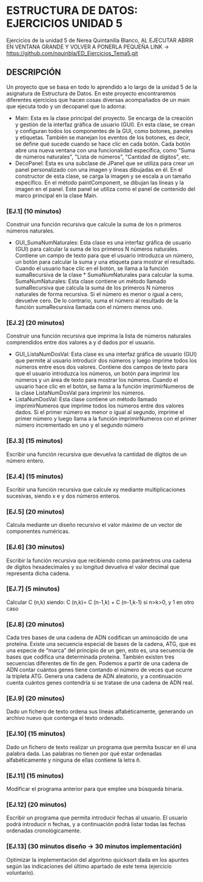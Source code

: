 # ESTRUCTURA DE DATOS: EJERCICIOS UNIDAD 5
Ejercicios de la unidad 5 de Nerea Quintanilla Blanco, AL EJECUTAR ABRIR EN VENTANA GRANDE Y VOLVER A PONERLA PEQUEÑA
LINK -> https://github.com/nquinbla/ED_Ejercicios_Tema5.git

## DESCRIPCIÓN
Un proyecto que se basa en todo lo aprendido a lo largo de la unidad 5 de la asignatura de Estructura de Datos. En este proyecto encontraremos diferentes ejercicios que hacen cosas diversas acompañados de un main que ejecuta todo y un decopanel que lo adorna:
* Main: Esta es la clase principal del proyecto. Se encarga de la creación y gestión de la interfaz gráfica de usuario (GUI). En esta clase, se crean y configuran todos los componentes de la GUI, como botones, paneles y etiquetas. También se manejan los eventos de los botones, es decir, se define qué sucede cuando se hace clic en cada botón. Cada botón abre una nueva ventana con una funcionalidad específica, como "Suma de números naturales", "Lista de números", "Cantidad de dígitos", etc.  
* DecoPanel: Esta es una subclase de JPanel que se utiliza para crear un panel personalizado con una imagen y líneas dibujadas en él. En el constructor de esta clase, se carga la imagen y se escala a un tamaño específico. En el método paintComponent, se dibujan las líneas y la imagen en el panel. Este panel se utiliza como el panel de contenido del marco principal en la clase Main.


### [EJ.1] (10 minutos) 
Construir una función recursiva que calcule la suma de los n primeros números naturales.
* GUI_SumaNumNaturales: Esta clase es una interfaz gráfica de usuario (GUI) para calcular la suma de los primeros N números naturales. Contiene un campo de texto para que el usuario introduzca un número, un botón para calcular la suma y una etiqueta para mostrar el resultado. Cuando el usuario hace clic en el botón, se llama a la función sumaRecursiva de la clase * SumaNumNaturales para calcular la suma.  
SumaNumNaturales: Esta clase contiene un método llamado sumaRecursiva que calcula la suma de los primeros N números naturales de forma recursiva. Si el número es menor o igual a cero, devuelve cero. De lo contrario, suma el número al resultado de la función sumaRecursiva llamada con el número menos uno.

### [EJ.2] (20 minutos) 
Construir una función recursiva que imprima la lista de números naturales comprendidos entre dos valores a y d dados por el usuario.
* GUI_ListaNumDosVal: Esta clase es una interfaz gráfica de usuario (GUI) que permite al usuario introducir dos números y luego imprime todos los números entre esos dos valores. Contiene dos campos de texto para que el usuario introduzca los números, un botón para imprimir los números y un área de texto para mostrar los números. Cuando el usuario hace clic en el botón, se llama a la función imprimirNumeros de la clase ListaNumDosVal para imprimir los números.  
* ListaNumDosVal: Esta clase contiene un método llamado imprimirNumeros que imprime todos los números entre dos valores dados. Si el primer número es menor o igual al segundo, imprime el primer número y luego llama a la función imprimirNumeros con el primer número incrementado en uno y el segundo número

### [EJ.3] (15 minutos) 
Escribir una función recursiva que devuelva la cantidad de dígitos de un número entero.

### [EJ.4] (15 minutos) 
Escribir una función recursiva que calcule xy mediante multiplicaciones sucesivas, siendo x e y dos números enteros.

### [EJ.5] (20 minutos) 
Calcula mediante un diseño recursivo el valor máximo de un vector de componentes numéricas.

### [EJ.6] (30 minutos) 
Escribir la función recursiva que recibiendo como parámetros una cadena de dígitos hexadecimales y su longitud devuelva el valor decimal que representa dicha cadena.

### [EJ.7] (5 minutos) 
Calcular C (n,k) siendo: C (n,k)= C (n-1,k) + C (n-1,k-1) si n>k>0, y 1 en otro caso

### [EJ.8] (20 minutos) 
Cada tres bases de una cadena de ADN codifican un aminoácido de una proteína. Existe una secuencia especial de bases de la cadena, ATG, que es una especie de “marca” del principio de un gen, esto es, una secuencia de bases que codifica una determinada proteína. También existen tres secuencias diferentes de fin de gen. Podemos a partir de una cadena de ADN contar cuántos genes tiene contando el número de veces que ocurre la tripleta ATG. Genera una cadena de ADN aleatorio, y a continuación cuenta cuántos genes contendría si se tratase de una cadena de ADN real.

### [EJ.9] (20 minutos) 
Dado un fichero de texto ordena sus líneas alfabéticamente, generando un archivo nuevo que contenga el texto ordenado.

### [EJ.10] (15 minutos) 
Dado un fichero de texto realizar un programa que permita buscar en él una palabra dada. Las palabras no tienen por qué estar ordenadas alfabéticamente y ninguna de ellas contiene la letra ñ.

### [EJ.11] (15 minutos) 
Modificar el programa anterior para que emplee una búsqueda binaria.

### [EJ.12] (20 minutos) 
Escribir un programa que permita introducir fechas al usuario. El usuario podrá introducir n fechas, y a continuación podrá listar todas las fechas ordenadas cronológicamente.

### [EJ.13] (30 minutos diseño -> 30 minutos implementación) 
Optimizar la implementación del algoritmo quicksort dada en los apuntes según las indicaciones del último apartado de este tema (ejercicio voluntario).
